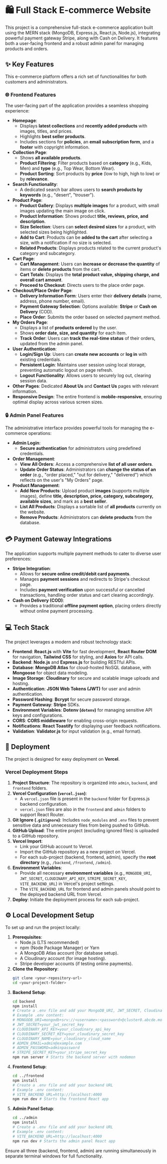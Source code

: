 # 🛍️ Full Stack E-commerce Website

This project is a comprehensive full-stack e-commerce application built using the MERN stack (MongoDB, Express.js, React.js, Node.js), integrating powerful payment gateway Stripe, along with Cash on Delivery. It features both a user-facing frontend and a robust admin panel for managing products and orders.

## ✨ Key Features

This e-commerce platform offers a rich set of functionalities for both customers and administrators.

### 🌐 Frontend Features

The user-facing part of the application provides a seamless shopping experience:

*   **Homepage**:
    *   Displays **latest collections** and **recently added products** with images, titles, and prices.
    *   Highlights **best seller products**.
    *   Includes sections for **policies**, an **email subscription form**, and a **footer** with copyright information.
*   **Collection Page**:
    *   Shows **all available products**.
    *   **Product Filtering**: Filter products based on **category** (e.g., Kids, Men) and **type** (e.g., Top Wear, Bottom Wear).
    *   **Product Sorting**: Sort products by **price** (low to high, high to low) or by **relevance**.
*   **Search Functionality**:
    *   A dedicated search bar allows users to **search products by keywords** (e.g., "desert", "trouser").
*   **Product Page**:
    *   **Product Gallery**: Displays **multiple images** for a product, with small images updating the main image on click.
    *   **Product Information**: Shows product **title, reviews, price, and description**.
    *   **Size Selection**: Users can **select desired sizes** for a product, with selected sizes being highlighted.
    *   **Add to Cart**: Products can be **added to the cart** after selecting a size, with a notification if no size is selected.
    *   **Related Products**: Displays products related to the current product's category and subcategory.
*   **Cart Page**:
    *   **Cart Management**: Users can **increase or decrease the quantity** of items or **delete products** from the cart.
    *   **Cart Totals**: Displays the **total product value, shipping charge, and overall cart amount**.
    *   **Proceed to Checkout**: Directs users to the place order page.
*   **Checkout/Place Order Page**:
    *   **Delivery Information Form**: Users enter their **delivery details** (name, address, phone number, email).
    *   **Payment Gateway Selection**: Options available: **Stripe** or **Cash on Delivery** (COD).
    *   **Place Order**: Submits the order based on selected payment method.
*   **My Orders Page**:
    *   Displays a list of **products ordered** by the user.
    *   Shows **order date, size, and quantity** for each item.
    *   **Track Order**: Users can **track the real-time status** of their orders, updated from the admin panel.
*   **User Authentication**:
    *   **Login/Sign Up**: Users can **create new accounts** or **log in** with existing credentials.
    *   **Persistent Login**: Maintains user session using local storage, preventing automatic logout on page refresh.
    *   **Logout Functionality**: Allows users to securely log out, clearing session data.
*   **Other Pages**: Dedicated **About Us** and **Contact Us** pages with relevant information.
*   **Responsive Design**: The entire frontend is **mobile-responsive**, ensuring optimal display across various screen sizes.

### 🔒 Admin Panel Features

The administrative interface provides powerful tools for managing the e-commerce operations:

*   **Admin Login**:
    *   **Secure authentication** for administrators using predefined credentials.
*   **Order Management**:
    *   **View All Orders**: Access a comprehensive **list of all user orders**.
    *   **Update Order Status**: Administrators can **change the status of an order** (e.g., "order placed," "out for delivery," "delivered") which reflects on the user's "My Orders" page.
*   **Product Management**:
    *   **Add New Products**: Upload product **images** (supports multiple images), define **title, description, price, category, subcategory, available sizes**, and mark as a **best seller**.
    *   **List All Products**: Displays a sortable list of **all products** currently on the website.
    *   **Remove Products**: Administrators can **delete products** from the database.

## 💳 Payment Gateway Integrations

The application supports multiple payment methods to cater to diverse user preferences:

*   **Stripe Integration**:
    *   Allows for **secure online credit/debit card payments**.
    *   Manages **payment sessions** and redirects to Stripe's checkout page.
    *   Includes **payment verification** upon successful or cancelled transactions, handling order status and cart clearing accordingly.
*   **Cash on Delivery (COD)**:
    *   Provides a traditional **offline payment option**, placing orders directly without online payment processing.

## 💻 Tech Stack

The project leverages a modern and robust technology stack:

*   **Frontend**: **React.js** with **Vite** for fast development, **React Router DOM** for navigation, **Tailwind CSS** for styling, and **Axios** for API calls.
*   **Backend**: **Node.js** and **Express.js** for building RESTful APIs.
*   **Database**: **MongoDB Atlas** for cloud-hosted NoSQL database, with **Mongoose** for object data modeling.
*   **Image Storage**: **Cloudinary** for secure and scalable image uploads and hosting.
*   **Authentication**: **JSON Web Tokens (JWT)** for user and admin authentication.
*   **Password Hashing**: **Bcrypt** for secure password storage.
*   **Payment Gateway**: **Stripe** SDKs.
*   **Environment Variables**: **Dotenv (`dotenv`)** for managing sensitive API keys and configurations.
*   **CORS**: **CORS middleware** for enabling cross-origin requests.
*   **Notifications**: **React Toastify** for displaying user feedback notifications.
*   **Validation**: **Validator.js** for input validation (e.g., email format).

## 🚀 Deployment

The project is designed for easy deployment on **Vercel**.

### Vercel Deployment Steps

1.  **Project Structure**: The repository is organized into `admin`, `backend`, and `frontend` folders.
2.  **Vercel Configuration (`vercel.json`)**:
    *   A `vercel.json` file is present in the `backend` folder for Express.js backend configuration.
    *   `vercel.json` files are also in the `frontend` and `admin` folders to support React Router.
3.  **Git Ignore (`.gitignore`)**: Includes `node_modules` and `.env` files to prevent sensitive data and unnecessary files from being pushed to GitHub.
4.  **GitHub Upload**: The entire project (excluding ignored files) is uploaded to a GitHub repository.
5.  **Vercel Import**:
    *   Link your GitHub account to Vercel.
    *   Import the GitHub repository as a new project on Vercel.
    *   For each sub-project (backend, frontend, admin), specify the **root directory** (e.g., `/backend`, `/frontend`, `/admin`).
6.  **Environment Variables**:
    *   Provide all necessary **environment variables** (e.g., `MONGODB_URI`, `JWT_SECRET`, `CLOUDINARY_API_KEY`, `STRIPE_SECRET_KEY`, `VITE_BACKEND_URL`) in Vercel's project settings.
    *   The `VITE_BACKEND_URL` for frontend and admin panels should point to the deployed backend URL from Vercel.
7.  **Deploy**: Initiate the deployment process for each sub-project.

## ⚙️ Local Development Setup

To set up and run the project locally:

1.  **Prerequisites**:
    *   Node.js (LTS recommended)
    *   npm (Node Package Manager) or Yarn
    *   A MongoDB Atlas account (for database setup).
    *   A Cloudinary account (for image hosting).
    *   Stripe developer accounts (if testing online payments).
2.  **Clone the Repository**:
    ```bash
    git clone <your-repository-url>
    cd <your-project-folder>
    ```
3.  **Backend Setup**:
    ```bash
    cd backend
    npm install
    # Create a .env file and add your MongoDB_URI, JWT_SECRET, Cloudinary API keys, Stripe keys, and admin credentials.
    # Example .env content:
    # MONGODB_URI=mongodb+srv://<username>:<password>@cluster0.abcde.mongodb.net/ecommerce?retryWrites=true&w=majority
    # JWT_SECRET=your_jwt_secret_key
    # CLOUDINARY_API_KEY=your_cloudinary_api_key
    # CLOUDINARY_SECRET_KEY=your_cloudinary_secret_key
    # CLOUDINARY_NAME=your_cloudinary_cloud_name
    # ADMIN_EMAIL=admin@example.com
    # ADMIN_PASSWORD=adminpassword
    # STRIPE_SECRET_KEY=your_stripe_secret_key
    npm run server # Starts the backend server with nodemon
    ```
4.  **Frontend Setup**:
    ```bash
    cd ../frontend
    npm install
    # Create a .env file and add your backend URL
    # Example .env content:
    # VITE_BACKEND_URL=http://localhost:4000
    npm run dev # Starts the frontend React app
    ```
5.  **Admin Panel Setup**:
    ```bash
    cd ../admin
    npm install
    # Create a .env file and add your backend URL
    # Example .env content:
    # VITE_BACKEND_URL=http://localhost:4000
    npm run dev # Starts the admin panel React app
    ```

Ensure all three (backend, frontend, admin) are running simultaneously in separate terminal windows for full functionality.
```
